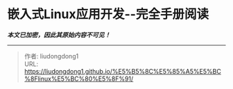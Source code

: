 # 嵌入式Linux应用开发--完全手册阅读

***本文已加密，因此其原始内容不可见！***

---

> 作者: liudongdong1  
> URL: https://liudongdong1.github.io/%E5%B5%8C%E5%85%A5%E5%BC%8Flinux%E5%BC%80%E5%8F%91/  

